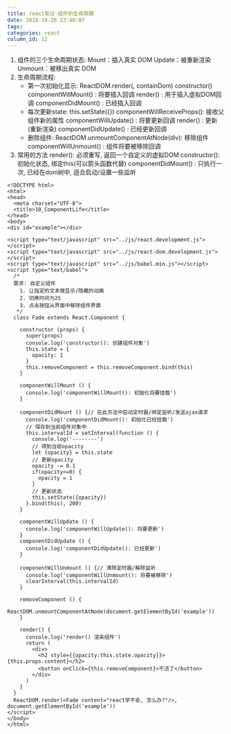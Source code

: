```yaml
---
title: react笔记-组件的生命周期
date: 2018-10-26 23:40:07
tags:
categories: react
column_id: 12
---
```

1. 组件的三个生命周期状态:
	Mount：插入真实 DOM
	Update：被重新渲染
	Unmount：被移出真实 DOM
2. 生命周期流程:
	* 第一次初始化显示: ReactDOM.render(<Xxx/>, containDom)
		constructor()
		componentWillMount() : 将要插入回调
		render() : 用于插入虚拟DOM回调
		componentDidMount() : 已经插入回调
	* 每次更新state: this.setState({})
	    componentWillReceiveProps(): 接收父组件新的属性
	    componentWillUpdate() : 将要更新回调
	    render() : 更新(重新渲染)
	    componentDidUpdate() : 已经更新回调
	* 删除组件: ReactDOM.unmountComponentAtNode(div): 移除组件
		componentWillUnmount() : 组件将要被移除回调
3. 常用的方法
	render(): 必须重写, 返回一个自定义的虚拟DOM
  	constructor(): 初始化状态, 绑定this(可以箭头函数代替)
  	componentDidMount() : 只执行一次, 已经在dom树中, 适合启动/设置一些监听
```
<!DOCTYPE html>
<html>
<head>
  <meta charset="UTF-8">
  <title>10_ComponentLife</title>
</head>
<body>
<div id="example"></div>

<script type="text/javascript" src="../js/react.development.js"></script>
<script type="text/javascript" src="../js/react-dom.development.js"></script>
<script type="text/javascript" src="../js/babel.min.js"></script>
<script type="text/babel">
  /*
  需求: 自定义组件
    1. 让指定的文本做显示/隐藏的动画
    2. 切换时间为2S
    3. 点击按钮从界面中移除组件界面
   */
  class Fade extends React.Component {

    constructor (props) {
      super(props)
      console.log('constructor(): 创建组件对象')
      this.state = {
        opacity: 1
      }
      this.removeComponent = this.removeComponent.bind(this)
    }

    componentWillMount () {
      console.log('componentWillMount(): 初始化将要挂载')
    }

    componentDidMount () {// 在此方法中启动定时器/绑定监听/发送ajax请求
      console.log('componentDidMount(): 初始化已经挂载')
      // 保存到当前组件对象中
      this.intervalId = setInterval(function () {
        console.log('--------')
        // 得到当前opacity
        let {opacity} = this.state
        // 更新opacity
        opacity -= 0.1
        if(opacity<=0) {
          opacity = 1
        }
        // 更新状态
        this.setState({opacity})
      }.bind(this), 200)
    }

    componentWillUpdate () {
      console.log('componentWillUpdate(): 将要更新')
    }
    componentDidUpdate () {
      console.log('componentDidUpdate(): 已经更新')
    }

    componentWillUnmount () {// 清除定时器/解除监听
      console.log('componentWillUnmount(): 将要被移除')
      clearInterval(this.intervalId)
    }

    removeComponent () {
      ReactDOM.unmountComponentAtNode(document.getElementById('example'))
    }

    render() {
      console.log('render() 渲染组件')
      return (
        <div>
          <h2 style={{opacity:this.state.opacity}}>{this.props.content}</h2>
          <button onClick={this.removeComponent}>不活了</button>
        </div>
      )
    }
  }
  ReactDOM.render(<Fade content="react学不会, 怎么办?"/>, document.getElementById('example'))
</script>
</body>
</html>

```
